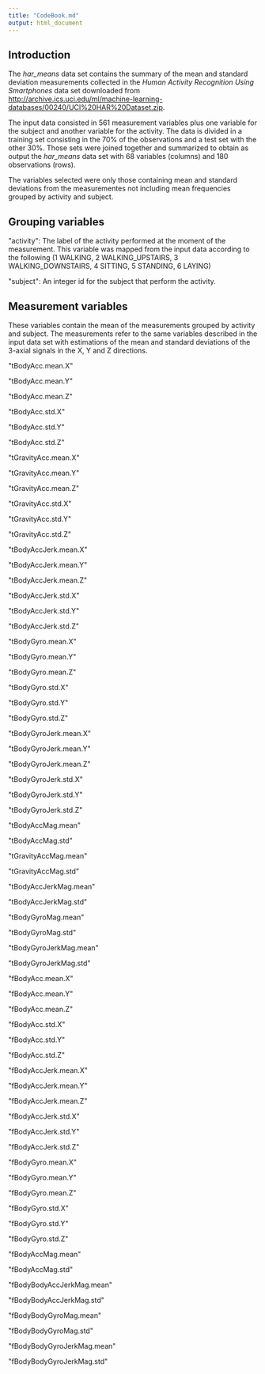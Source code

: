 ```yaml
---
title: "CodeBook.md"
output: html_document
---
```


## Introduction
The *har_means* data set contains the summary of the mean and standard deviation measurements collected in the *Human Activity Recognition Using Smartphones* data set downloaded from <http://archive.ics.uci.edu/ml/machine-learning-databases/00240/UCI%20HAR%20Dataset.zip>.

The input data consisted in 561 measurement variables plus one variable for the subject and another variable for the activity. The data is divided in a training set consisting in the 70% of the observations and a test set with the other 30%. Those sets were joined together and summarized to obtain as output the *har_means* data set with 68 variables (columns) and 180 observations (rows).

The variables selected were only those containing mean and standard deviations from the measurementes not including mean frequencies grouped by activity and subject.

## Grouping variables
"activity": The label of the activity performed at the moment of the measurement. This variable was mapped from the input data according to the following (1 WALKING, 2 WALKING_UPSTAIRS, 3 WALKING_DOWNSTAIRS, 4 SITTING, 5 STANDING, 6 LAYING)

"subject": An integer id for the subject that perform the activity.

## Measurement variables
These variables contain the mean of the measurements grouped by activity and subject. The measurements refer to the same variables described in the input data set with estimations of the mean and standard deviations of the 3-axial signals in the X, Y and Z directions.

"tBodyAcc.mean.X"

"tBodyAcc.mean.Y"

"tBodyAcc.mean.Z"

"tBodyAcc.std.X"

"tBodyAcc.std.Y"

"tBodyAcc.std.Z"

"tGravityAcc.mean.X"

"tGravityAcc.mean.Y"

"tGravityAcc.mean.Z"

"tGravityAcc.std.X"

"tGravityAcc.std.Y"

"tGravityAcc.std.Z"

"tBodyAccJerk.mean.X"

"tBodyAccJerk.mean.Y"

"tBodyAccJerk.mean.Z"

"tBodyAccJerk.std.X"

"tBodyAccJerk.std.Y"

"tBodyAccJerk.std.Z"

"tBodyGyro.mean.X"

"tBodyGyro.mean.Y"

"tBodyGyro.mean.Z"

"tBodyGyro.std.X"

"tBodyGyro.std.Y"

"tBodyGyro.std.Z"

"tBodyGyroJerk.mean.X"

"tBodyGyroJerk.mean.Y"

"tBodyGyroJerk.mean.Z"

"tBodyGyroJerk.std.X"

"tBodyGyroJerk.std.Y"

"tBodyGyroJerk.std.Z"

"tBodyAccMag.mean"

"tBodyAccMag.std"

"tGravityAccMag.mean"

"tGravityAccMag.std"

"tBodyAccJerkMag.mean"

"tBodyAccJerkMag.std"

"tBodyGyroMag.mean"

"tBodyGyroMag.std"

"tBodyGyroJerkMag.mean"

"tBodyGyroJerkMag.std"

"fBodyAcc.mean.X"

"fBodyAcc.mean.Y"

"fBodyAcc.mean.Z"

"fBodyAcc.std.X"

"fBodyAcc.std.Y"

"fBodyAcc.std.Z"

"fBodyAccJerk.mean.X"

"fBodyAccJerk.mean.Y"

"fBodyAccJerk.mean.Z"

"fBodyAccJerk.std.X"

"fBodyAccJerk.std.Y"

"fBodyAccJerk.std.Z"

"fBodyGyro.mean.X"

"fBodyGyro.mean.Y"

"fBodyGyro.mean.Z"

"fBodyGyro.std.X"

"fBodyGyro.std.Y"

"fBodyGyro.std.Z"

"fBodyAccMag.mean"

"fBodyAccMag.std"

"fBodyBodyAccJerkMag.mean"

"fBodyBodyAccJerkMag.std"

"fBodyBodyGyroMag.mean"

"fBodyBodyGyroMag.std"

"fBodyBodyGyroJerkMag.mean"

"fBodyBodyGyroJerkMag.std"

